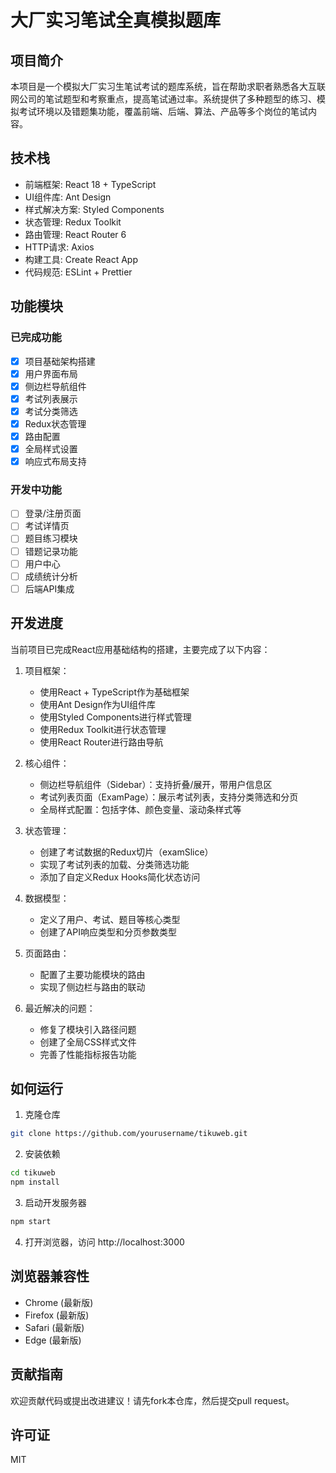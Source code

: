 # 大厂实习笔试全真模拟题库

## 项目简介

本项目是一个模拟大厂实习生笔试考试的题库系统，旨在帮助求职者熟悉各大互联网公司的笔试题型和考察重点，提高笔试通过率。系统提供了多种题型的练习、模拟考试环境以及错题集功能，覆盖前端、后端、算法、产品等多个岗位的笔试内容。

## 技术栈

- 前端框架: React 18 + TypeScript
- UI组件库: Ant Design
- 样式解决方案: Styled Components
- 状态管理: Redux Toolkit
- 路由管理: React Router 6
- HTTP请求: Axios
- 构建工具: Create React App
- 代码规范: ESLint + Prettier

## 功能模块

### 已完成功能

- [x] 项目基础架构搭建
- [x] 用户界面布局
- [x] 侧边栏导航组件
- [x] 考试列表展示
- [x] 考试分类筛选
- [x] Redux状态管理
- [x] 路由配置
- [x] 全局样式设置
- [x] 响应式布局支持

### 开发中功能

- [ ] 登录/注册页面
- [ ] 考试详情页
- [ ] 题目练习模块
- [ ] 错题记录功能
- [ ] 用户中心
- [ ] 成绩统计分析
- [ ] 后端API集成

## 开发进度

当前项目已完成React应用基础结构的搭建，主要完成了以下内容：

1. 项目框架：
   - 使用React + TypeScript作为基础框架
   - 使用Ant Design作为UI组件库
   - 使用Styled Components进行样式管理
   - 使用Redux Toolkit进行状态管理
   - 使用React Router进行路由导航

2. 核心组件：
   - 侧边栏导航组件（Sidebar）：支持折叠/展开，带用户信息区
   - 考试列表页面（ExamPage）：展示考试列表，支持分类筛选和分页
   - 全局样式配置：包括字体、颜色变量、滚动条样式等

3. 状态管理：
   - 创建了考试数据的Redux切片（examSlice）
   - 实现了考试列表的加载、分类筛选功能
   - 添加了自定义Redux Hooks简化状态访问

4. 数据模型：
   - 定义了用户、考试、题目等核心类型
   - 创建了API响应类型和分页参数类型

5. 页面路由：
   - 配置了主要功能模块的路由
   - 实现了侧边栏与路由的联动

6. 最近解决的问题：
   - 修复了模块引入路径问题
   - 创建了全局CSS样式文件
   - 完善了性能指标报告功能

## 如何运行

1. 克隆仓库
```bash
git clone https://github.com/yourusername/tikuweb.git
```

2. 安装依赖
```bash
cd tikuweb
npm install
```

3. 启动开发服务器
```bash
npm start
```

4. 打开浏览器，访问 http://localhost:3000

## 浏览器兼容性

- Chrome (最新版)
- Firefox (最新版)
- Safari (最新版)
- Edge (最新版)

## 贡献指南

欢迎贡献代码或提出改进建议！请先fork本仓库，然后提交pull request。

## 许可证

MIT 